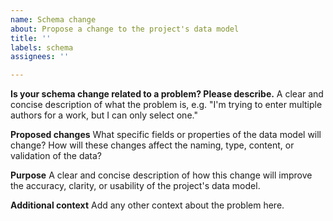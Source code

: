 ```yaml
---
name: Schema change
about: Propose a change to the project's data model 
title: ''
labels: schema
assignees: ''

---
```


**Is your schema change related to a problem? Please describe.**
A clear and concise description of what the problem is, e.g. "I'm trying to enter
multiple authors for a work, but I can only select one."

**Proposed changes**
What specific fields or properties of the data model will change? How will these
changes affect the naming, type, content, or validation of the data?

**Purpose**
A clear and concise description of how this change will improve the accuracy,
clarity, or usability of the project's data model.

**Additional context**
Add any other context about the problem here.